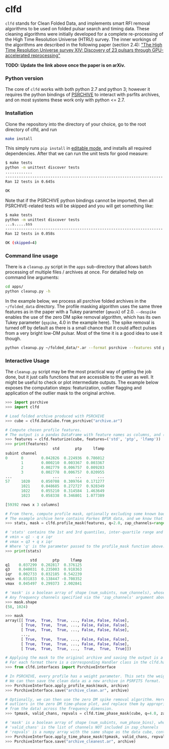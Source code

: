 # clfd

``clfd`` stands for Clean Folded Data, and implements smart RFI removal algorithms to be used on folded pulsar search and timing data. These cleaning algorithms were initially developed for a complete re-processing of the High Time Resolution Universe (HTRU) survey. The inner workings of the algorithms are described in the following paper (section 2.4):
["The High Time Resolution Universe survey XIV: Discovery of 23 pulsars through GPU-accelerated reprocessing"](https://arxiv.org/abs/ABCD.1234)

**TODO: Update the link above once the paper is on arXiv.**

### Python version

The core of ``clfd`` works with both python 2.7 and python 3; however it requires the python bindings of [PSRCHIVE](http://psrchive.sourceforge.net/) to interact with psrfits archives, and on most systems these work only with python <= 2.7.

### Installation

Clone the repository into the directory of your choice, go to the root directory of clfd, and run

```bash
make install
```

This simply runs ```pip install``` in [editable mode](https://pip.pypa.io/en/latest/reference/pip_install/#editable-installs), and installs all required dependencies. After that we can run the unit tests for good measure:

```bash
$ make tests
python -m unittest discover tests
............
----------------------------------------------------------------------
Ran 12 tests in 0.645s

OK
```

Note that if the PSRCHIVE python bindings cannot be imported, then all PSRCHIVE-related tests will be skipped and you will get something like:

```bash
$ make tests
python -m unittest discover tests
...s.....sss
----------------------------------------------------------------------
Ran 12 tests in 0.058s

OK (skipped=4)
```


### Command line usage

There is a ``cleanup.py`` script in the ``apps`` sub-directory that allows batch processing of multiple files / archives at once. For detailed help on command line arguments:

```bash
cd apps/
python cleanup.py -h
```

In the example below, we process all psrchive folded archives in the ``~/folded_data`` directory. The profile masking algorithm uses the same three features as in the paper with a Tukey parameter (``qmask``) of 2.0. ``--despike`` enables the use of the zero DM spike removal algorithm, which has its own Tukey parameter (``qspike``, 4.0 in the example here). The spike removal is turned off by default as there is a small chance that it could affect pulses from a very bright low-DM pulsar. Most of the time it is a good idea to use it though.

```bash
python cleanup.py ~/folded_data/*.ar --format psrchive --features std ptp lfamp --qmask 2.0 --despike --qspike 4.0
```

### Interactive Usage

The ``cleanup.py`` script may be the most practical way of getting the job done, but it just calls functions that are accessible to the user as well. It might be useful to check or plot intermediate outputs. The example below exposes the computation steps: featurization, outlier flagging and application of the outlier mask to the original archive.

```python
>>> import psrchive
>>> import clfd

# Load folded archive produced with PSRCHIVE
>>> cube = clfd.DataCube.from_psrchive("archive.ar")

# Compute chosen profile features.
# The output is a pandas DataFrame with feature names as columns, and (subint, channel) tuples as rows.
>>> features = clfd.featurize(cube, features=('std', 'ptp', 'lfamp'))
>>> print(features)
                     std       ptp     lfamp
subint channel                              
0      0        0.042826  0.224936  0.786012
       1        0.000210  0.003367  0.003367
       2        0.002779  0.006757  0.009283
       3        0.002778  0.006757  0.020955
...                  ...       ...       ...
57     1020     0.050708  0.309764  0.171277
       1021     0.048685  0.272727  0.928349
       1022     0.055210  0.314584  1.463649
       1023     0.058338  0.346801  1.077389

[59392 rows x 3 columns]

# From there, compute profile mask, optionally excluding some known bad channels from the analysis. 
# The example archive here contains Parkes BPSR data, and we know that the first 150 channels are always bad.
>>> stats, mask = clfd.profile_mask(features, q=2.0, zap_channels=range(150))

# 'stats' contains the 1st and 3rd quantiles, inter-quartile range and min/max acceptable values for each feature.
# vmin = q1 - q x iqr
# vmax = q3 + q x iqr
# Where 'q' is the parameter passed to the profile_mask function above.
>>> print(stats)

           std       ptp     lfamp
q1    0.037299  0.202817  0.376125
q3    0.040031  0.235003  0.918363
iqr   0.002733  0.032185  0.542239
vmin  0.031833  0.138447 -0.708352
vmax  0.045497  0.299373  2.002841

# 'mask' is a boolean array of shape (num_subints, num_channels), whose value is True for bad profiles.
# Any frequency channels specified via the 'zap_channels' argument above are forcibly set to True
>>> mask.shape
(58, 1024)

>>> mask
array([[ True,  True,  True, ..., False, False, False],
       [ True,  True,  True, ..., False, False, False],
       [ True,  True,  True, ..., False, False, False],
       ...,
       [ True,  True,  True, ..., False, False, False],
       [ True,  True,  True, ..., False, False, False],
       [ True,  True,  True, ...,  True,  True,  True]])

# Applying the mask to the original archive and saving the output is a format-dependent operation. 
# For each format there is a corresponding Handler class in the clfd.handlers sub-module, which implements methods to apply a mask to the original file and save the output.
>>> from clfd.interfaces import PsrchiveInterface

# In PSRCHIVE, every profile has a weight parameter. This sets the weight of every bad profile to 0.
# We can then save the clean data as a new archive in PSRFITS format.
>>> PsrchiveInterface.apply_profile_mask(mask, archive)
>>> PsrchiveInterface.save("archive_clean.ar", archive)

# Optionally, we can then use the zero DM spike removal algorithm. Here the idea is to look for
# outliers in the zero DM time-phase plot, and replace them by appropriate values (inferred 
# from the data) across the frequency dimension.
>>> tpmask, valid_chans, repvals = clfd.time_phase_mask(cube, q=4.0, zap_channels=zap_channels)

# 'mask' is a boolean array of shape (num_subints, num_phase_bins), whose value is True for bad time-phase bins.
# 'valid_chans' is the list of channels NOT included in zap_channels
# 'repvals' is a numpy array with the same shape as the data cube, containing appropriate replacement values
>>> PsrchiveInterface.apply_time_phase_mask(tpmask, valid_chans, repvals, archive)
>>> PsrchiveInterface.save("archive_cleanest.ar", archive)
```
